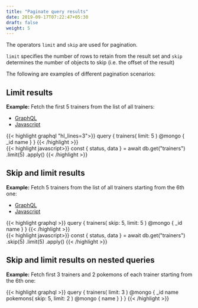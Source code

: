 ```yaml
---
title: "Paginate query results"
date: 2019-09-17T07:22:47+05:30
draft: false
weight: 5
---
```


The operators `limit` and `skip` are used for pagination.

`limit` specifies the number of rows to retain from the result set and `skip` determines the number of objects to skip (i.e. the offset of the result)

The following are examples of different pagination scenarios:

## Limit results

**Example:** Fetch the first 5 trainers from the list of all trainers:

<div class="row tabs-wrapper">
  <div class="col s12" style="padding:0">
    <ul class="tabs">
      <li class="tab col s2"><a class="active" href="#limit-graphql">GraphQL</a></li>
      <li class="tab col s2"><a href="#limit-js">Javascript</a></li>
    </ul>
  </div>
  <div id="limit-graphql" class="col s12" style="padding:0">
{{< highlight graphql "hl_lines=3">}}
query {
  trainers(
    limit: 5
  ) @mongo {
    _id
    name
  }
}
{{< /highlight >}}   
  </div>
  <div id="limit-js" class="col s12" style="padding:0">
{{< highlight javascript>}}
const { status, data } = await db.get("trainers")
  .limit(5)
  .apply()
{{< /highlight >}}  
  </div>
</div>

## Skip and limit results

**Example:** Fetch 5 trainers from the list of all trainers starting from the 6th one:

<div class="row tabs-wrapper">
  <div class="col s12" style="padding:0">
    <ul class="tabs">
      <li class="tab col s2"><a class="active" href="#skip-limit-graphql">GraphQL</a></li>
      <li class="tab col s2"><a href="#skip-limit-js">Javascript</a></li>
    </ul>
  </div>
  <div id="skip-limit-graphql" class="col s12" style="padding:0">
{{< highlight graphql >}}
query {
  trainers(
    skip: 5,
    limit: 5
  ) @mongo {
    _id
    name
  }
}
{{< /highlight >}}   
  </div>
  <div id="skip-limit-js" class="col s12" style="padding:0">
{{< highlight javascript>}}
const { status, data } = await db.get("trainers")
  .skip(5)
  .limit(5)
  .apply()
{{< /highlight >}}  
  </div>
</div>

## Skip and limit results on nested queries

**Example:** Fetch first 3 trainers and 2 pokemons of each trainer starting from the 6th one:

{{< highlight graphql >}}
query {
  trainers(
    limit: 3
  ) @mongo {
    _id
    name
    pokemons(
      skip: 5,
      limit: 2
    ) @mongo {
      name
    } 
  }
}
{{< /highlight >}}   